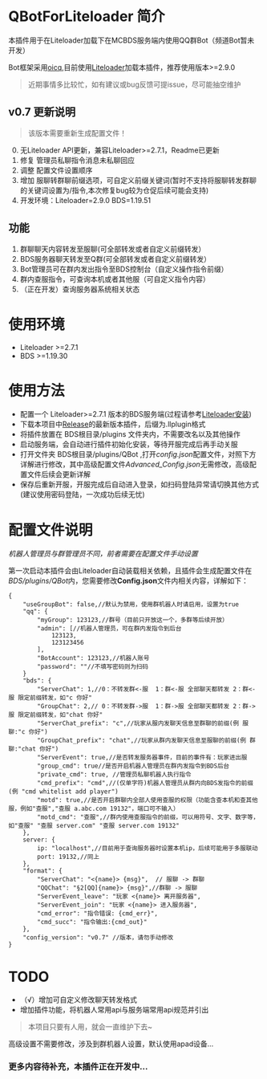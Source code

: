 # QBotForLiteloader 简介

本插件用于在Liteloader加载下在MCBDS服务端内使用QQ群Bot（频道Bot暂未开发）

Bot框架采用[oicq](https://github.com/takayama-lily/oicq),目前使用[Liteloader](https://github.com/LiteLDev/LiteLoaderBDS)加载本插件，推荐使用版本>=2.9.0

> 近期事情多比较忙，如有建议或bug反馈可提issue，尽可能抽空维护

## v0.7 更新说明
> 该版本需要重新生成配置文件！
0. 无Liteloader API更新，兼容Liteloader>=2.7.1，Readme已更新
1. 修复 管理员私聊指令消息未私聊回应
2. 调整 配置文件设置顺序
3. 增加 服聊转群聊前缀选项，可自定义前缀关键词(暂时不支持将服聊转发群聊的关键词设置为/指令,本次修复bug较为仓促后续可能会支持)
4. 开发环境：Liteloader=2.9.0 BDS=1.19.51

## 功能
1. 群聊聊天内容转发至服聊(可全部转发或者自定义前缀转发）
2. BDS服务器聊天转发至Q群(可全部转发或者自定义前缀转发）
3. Bot管理员可在群内发出指令至BDS控制台（自定义操作指令前缀）
4. 群内查服指令，可查询本机或者其他服（可自定义指令内容）
5. （正在开发）查询服务器系统相关状态

# 使用环境
- Liteloader >=2.7.1
- BDS >=1.19.30

# 使用方法
- 配置一个 Liteloader>=2.7.1 版本的BDS服务端(过程请参考[Liteloader安装](https://github.com/LiteLDev/LiteLoaderBDS/blob/main/README_zh-cn.md#-%E5%AE%89%E8%A3%85))
- 下载本项目中[Release](https://github.com/yanhy2000/QBotForLiteloader/releases)的最新版本插件，后缀为.llplugin格式
- 将插件放置在 BDS根目录/plugins 文件夹内，不需要改名以及其他操作
- 启动服务端，会自动进行插件初始化安装，等待开服完成后再手动关服
- 打开文件夹 BDS根目录/plugins/QBot ,打开*config.json*配置文件，对照下方详解进行修改，其中高级配置文件*Advanced_Config.json*无需修改，高级配置文件后续会更新详解
- 保存后重新开服，开服完成后自动进入登录，如扫码登陆异常请切换其他方式(建议使用密码登陆，一次成功后续无忧)

# 配置文件说明
*机器人管理员与群管理员不同，前者需要在配置文件手动设置*

第一次启动本插件会由Liteloader自动装载相关依赖，且插件会生成配置文件在*BDS/plugins/QBot*内，您需要修改**Config.json**文件内相关内容，详解如下：

```
{
	"useGroupBot": false,//默认为禁用，使用群机器人时请启用，设置为true
	"qq": {
		"myGroup": 123123,//群号（目前只开放这一个，多群等后续开放）
		"admin": [//机器人管理员，可在群内发指令到后台
			123123,
			123123456
		],
		"BotAccount": 123123,//机器人账号
		"password": ""//不填写密码则为扫码
	}
	"bds": {
		"ServerChat": 1,//0：不转发群<-服  1：群<-服 全部聊天都转发 2：群<-服 限定前缀转发，如"c 你好"
		"GroupChat": 2,// 0：不转发群->服  1：群->服 全部聊天都转发 2：群->服 限定前缀转发，如"chat 你好"
		"ServerChat_prefix": "c",//玩家从服内发聊天信息至群聊的前缀(例 服聊:"c 你好")
		"GroupChat_prefix": "chat",//玩家从群内发聊天信息至服聊的前缀(例 群聊:"chat 你好")
		"ServerEvent": true,//是否转发服务器事件，目前的事件有：玩家进出服
		"group_cmd": true//是否开启机器人管理员在群内发指令到BDS后台
		"private_cmd": true, //管理员私聊机器人执行指令
		"cmd_prefix": "cmd",//(仅单字符)机器人管理员从群内向BDS发指令的前缀 (例 "cmd whitelist add player")
		"motd": true,//是否开启群聊内全部人使用查服的权限（功能含查本机和查其他服，例如"查服","查服 a.abc.com 19132"，端口可不输入）
		"motd_cmd": "查服",//群内使用查服指令的前缀，可以用符号、文字、数字等，如"查服" "查服 server.com" "查服 server.com 19132"
	},
	server: {
		ip: "localhost",//目前用于查询服务器时设置本机ip，后续可能用于多服联动
		port: 19132,//同上
	},
	"format": {
		"ServerChat": "<{name}> {msg}",  // 服聊 -> 群聊
		"QQChat": "§2[QQ]{name}> {msg}",//群聊 -> 服聊
		"ServerEvent_leave": "玩家 <{name}> 离开服务器",
		"ServerEvent_join": "玩家 <{name}> 进入服务器",
		"cmd_error": "指令错误: {cmd_err}",
		"cmd_succ": "指令输出:{cmd_out}"
	},
	"config_version": "v0.7" //版本，请勿手动修改
}
```

# TODO

- （√）增加可自定义修改聊天转发格式
- 增加插件功能，将机器人常用api与服务端常用api规范并引出

> 本项目只要有人用，就会一直维护下去~

高级设置不需要修改，涉及到群机器人设置，默认使用apad设备...

### 更多内容待补充，本插件正在开发中...
